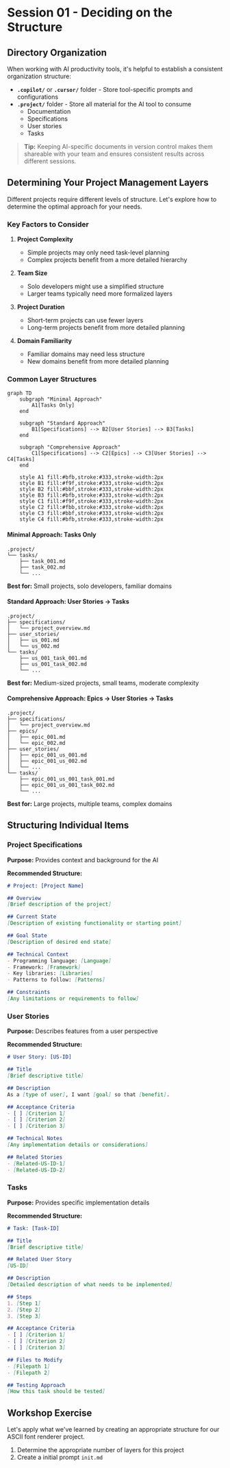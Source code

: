 # Session 01 - Deciding on the Structure

## Directory Organization

When working with AI productivity tools, it's helpful to establish a consistent organization structure:

- **`.copilot/`** or **`.cursor/`** folder - Store tool-specific prompts and configurations
- **`.project/`** folder - Store all material for the AI tool to consume
  - Documentation
  - Specifications
  - User stories
  - Tasks

> **Tip:** Keeping AI-specific documents in version control makes them shareable with your team and ensures consistent results across different sessions.

## Determining Your Project Management Layers

Different projects require different levels of structure. Let's explore how to determine the optimal approach for your needs.

### Key Factors to Consider

1. **Project Complexity**
   - Simple projects may only need task-level planning
   - Complex projects benefit from a more detailed hierarchy

2. **Team Size**
   - Solo developers might use a simplified structure
   - Larger teams typically need more formalized layers

3. **Project Duration**
   - Short-term projects can use fewer layers
   - Long-term projects benefit from more detailed planning

4. **Domain Familiarity**
   - Familiar domains may need less structure
   - New domains benefit from more detailed planning

### Common Layer Structures

```mermaid
graph TD
    subgraph "Minimal Approach"
        A1[Tasks Only]
    end
    
    subgraph "Standard Approach"
        B1[Specifications] --> B2[User Stories] --> B3[Tasks]
    end
    
    subgraph "Comprehensive Approach"
        C1[Specifications] --> C2[Epics] --> C3[User Stories] --> C4[Tasks]
    end
    
    style A1 fill:#bfb,stroke:#333,stroke-width:2px
    style B1 fill:#f9f,stroke:#333,stroke-width:2px
    style B2 fill:#bbf,stroke:#333,stroke-width:2px
    style B3 fill:#bfb,stroke:#333,stroke-width:2px
    style C1 fill:#f9f,stroke:#333,stroke-width:2px
    style C2 fill:#fbb,stroke:#333,stroke-width:2px
    style C3 fill:#bbf,stroke:#333,stroke-width:2px
    style C4 fill:#bfb,stroke:#333,stroke-width:2px
```

#### Minimal Approach: Tasks Only
```
.project/
└── tasks/
    ├── task_001.md
    ├── task_002.md
    └── ...
```

**Best for:** Small projects, solo developers, familiar domains

#### Standard Approach: User Stories → Tasks
```
.project/
├── specifications/
│   └── project_overview.md
├── user_stories/
│   ├── us_001.md
│   └── us_002.md
└── tasks/
    ├── us_001_task_001.md
    ├── us_001_task_002.md
    └── ...
```

**Best for:** Medium-sized projects, small teams, moderate complexity

#### Comprehensive Approach: Epics → User Stories → Tasks
```
.project/
├── specifications/
│   └── project_overview.md
├── epics/
│   ├── epic_001.md
│   └── epic_002.md
├── user_stories/
│   ├── epic_001_us_001.md
│   ├── epic_001_us_002.md
│   └── ...
└── tasks/
    ├── epic_001_us_001_task_001.md
    ├── epic_001_us_001_task_002.md
    └── ...
```

**Best for:** Large projects, multiple teams, complex domains

## Structuring Individual Items

### Project Specifications

**Purpose:** Provides context and background for the AI

**Recommended Structure:**
```markdown
# Project: [Project Name]

## Overview
[Brief description of the project]

## Current State
[Description of existing functionality or starting point]

## Goal State
[Description of desired end state]

## Technical Context
- Programming language: [Language]
- Framework: [Framework]
- Key libraries: [Libraries]
- Patterns to follow: [Patterns]

## Constraints
[Any limitations or requirements to follow]
```

### User Stories

**Purpose:** Describes features from a user perspective

**Recommended Structure:**
```markdown
# User Story: [US-ID]

## Title
[Brief descriptive title]

## Description
As a [type of user], I want [goal] so that [benefit].

## Acceptance Criteria
- [ ] [Criterion 1]
- [ ] [Criterion 2]
- [ ] [Criterion 3]

## Technical Notes
[Any implementation details or considerations]

## Related Stories
- [Related-US-ID-1]
- [Related-US-ID-2]
```

### Tasks

**Purpose:** Provides specific implementation details

**Recommended Structure:**
```markdown
# Task: [Task-ID]

## Title
[Brief descriptive title]

## Related User Story
[US-ID]

## Description
[Detailed description of what needs to be implemented]

## Steps
1. [Step 1]
2. [Step 2]
3. [Step 3]

## Acceptance Criteria
- [ ] [Criterion 1]
- [ ] [Criterion 2]
- [ ] [Criterion 3]

## Files to Modify
- [Filepath 1]
- [Filepath 2]

## Testing Approach
[How this task should be tested]
```

## Workshop Exercise

Let's apply what we've learned by creating an appropriate structure for our ASCII font renderer project.

1. Determine the appropriate number of layers for this project
2. Create a initial prompt `init.md`
